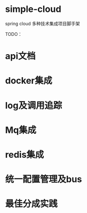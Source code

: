 # simple-cloud
spring cloud 多种技术集成项目脚手架

TODO：

# api文档
# docker集成
# log及调用追踪
# Mq集成
# redis集成
# 统一配置管理及bus
# 最佳分成实践

